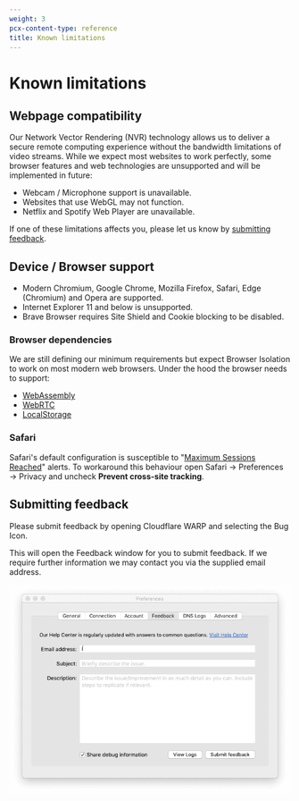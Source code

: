 ```yaml
---
weight: 3
pcx-content-type: reference
title: Known limitations
---
```


# Known limitations

## Webpage compatibility

Our Network Vector Rendering (NVR) technology allows us to deliver a secure remote computing experience without the bandwidth limitations of video streams. While we expect most websites to work perfectly, some browser features and web technologies are unsupported and will be implemented in future:

- Webcam / Microphone support is unavailable.
- Websites that use WebGL may not function.
- Netflix and Spotify Web Player are unavailable.

If one of these limitations affects you, please let us know by [submitting feedback](#submitting-feedback).

## Device / Browser support

- Modern Chromium, Google Chrome, Mozilla Firefox, Safari, Edge (Chromium) and Opera are supported.
- Internet Explorer 11 and below is unsupported.
- Brave Browser requires Site Shield and Cookie blocking to be disabled.

### Browser dependencies

We are still defining our minimum requirements but expect Browser Isolation to work on most modern web browsers. Under the hood the browser needs to support:

- [WebAssembly](https://caniuse.com/?search=wasm)
- [WebRTC](https://caniuse.com/?search=webrtc)
- [LocalStorage](https://caniuse.com/?search=localstorage)

### Safari

Safari's default configuration is susceptible to "[Maximum Sessions Reached](/faq/teams-troubleshooting#i-see-a-maximum-sessions-reached-alert)" alerts. To workaround this behaviour open Safari → Preferences → Privacy and uncheck **Prevent cross-site tracking**.

## Submitting feedback

Please submit feedback by opening Cloudflare WARP and selecting the Bug Icon.

This will open the Feedback window for you to submit feedback. If we require further information we may contact you via the supplied email address.

![Submit feedback](../../static/documentation/rbi/macos-submitting-feedback.png)